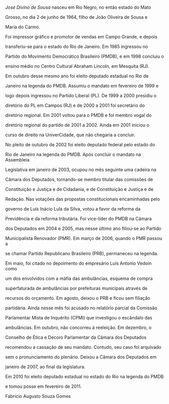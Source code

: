 

*José Divino de Sousa* nasceu em Rio Negro, no então estado do Mato

Grosso, no dia 2 de junho de 1964, filho de João Oliveira de Sousa e

Maria do Carmo.



Foi impressor gráfico e promotor de vendas em Campo Grande, e depois

transferiu-se para o estado do Rio de Janeiro. Em 1985 ingressou no

Partido do Movimento Democrático Brasileiro (PMDB), e em 1998 concluiu o

ensino médio no Centro Cultural Abraham Lincoln, em Mesquita (RJ).



Em outubro desse mesmo ano foi eleito deputado estadual no Rio de

Janeiro na legenda do PMDB. Assumiu o mandato em fevereiro de 1999 e

logo depois ingressou no Partido Liberal (PL). De 1999 a 2000 presidiu o

diretório do PL em Campos (RJ) e de 2000 a 2001 foi secretário do

diretório regional. Em 2001 voltou para o PMDB e foi membro vogal do

diretório regional do partido de 2001 a 2002. Ainda em 2001 iniciou o

curso de direito na UniverCidade, que não chegaria a concluir.



No pleito de outubro de 2002 foi eleito deputado federal pelo estado do

Rio de Janeiro na legenda do PMDB. Após concluir o mandato na Assembleia

Legislativa em janeiro de 2003, ocupou no mês seguinte uma cadeira na

Câmara dos Deputados, tornando-se membro titular das comissões de

Constituição e Justiça e de Cidadania, e de Constituição e Justiça e de

Redação. Nas votações das propostas constitucionais encaminhadas pelo

governo de Luís Inácio Lula da Silva, votou a favor da reforma da

Previdência e da reforma tributária. Foi vice-líder do PMDB na Câmara

dos Deputados em 2004 e 2005, mas nesse último ano filiou-se ao Partido

Municipalista Renovador (PMR). Em março de 2006, quando o PMR passou a

se chamar Partido Republicano Brasileiro (PRB), permaneceu na legenda.

Em maio, foi citado no depoimento do empresário Luís Antonio Vedoin como

um dos envolvidos com a máfia das ambulâncias, esquema de compra

superfaturada de ambulâncias por prefeituras municipais através de

recursos do orçamento. Em agosto, deixou o PRB e ficou sem filiação

partidária. Ainda nesse mês foi acusado no relatório parcial da Comissão

Parlamentar Mista de Inquérito (CPMI) que investigou o escândalo das

ambulâncias. Em outubro, não concorreu à reeleição. Em dezembro, o

Conselho de Ética e Decoro Parlamentar da Câmara dos Deputados

recomendou a cassação de seu mandato. Contudo, seu caso foi arquivado

sem o pronunciamento do plenário. Deixou a Câmara dos Deputados em

janeiro de 2007, ao final da legislatura.



Em 2010 foi eleito deputado estadual no estado do Rio na legenda do PMDB

e tomou posse em fevereiro de 2011.



Fabrício Augusto Souza Gomes



